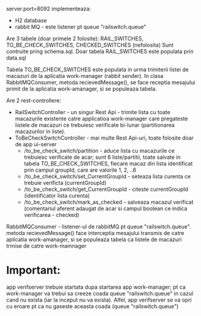 server.port=8092
implementeaza:
- H2 database
- rabbit MQ - este listener pt queue "railswitch.queue"

Are 3 tabele (doar primele 2 folosite): RAIL_SWITCHES, TO_BE_CHECK_SWITCHES, CHECKED_SWITCHES (nefolosita)
Sunt contruite pring schema.sql.
Doar tabela RAIL_SWITCHES este populata prin data.sql

Tabela TO_BE_CHECK_SWITCHES este populata in urma trimiterii listei de macazuri de la aplicatia work-manager (rabbit sender).
In clasa RabbitMQConsumer, metoda recievedMessage(), se face receptia mesajului primit de la aplicatia work-amanager, si se populeaza tabela.

Are 2 rest-controllere: 
- RailSwitchController - un singur Rest Api - trimite lista cu toate macazurile existente catre applicatioa work-manager care pregateste listele de macazuri ce trebuiesc verificate bi-lunar (partitionarea macazurilor in liste).
- ToBeCheckSwitchController - mai multe Rest Api-uri, toate folosite doar de app ui-server
    - /to_be_check_switch/partition - aduce lista cu macazurile ce trebuiesc verificate de acar; sunt 6 liste/partitii, toate salvate in tabela TO_BE_CHECK_SWITCHES, fiecare macaz din lista identificat prin campul groupId, care are valorile 1, 2, ..6
    - /to_be_check_switch/set_CurrentGroupId - seteaza lista curenta ce trebuie verificta (currentGroupId)
    - /to_be_check_switch/get_CurrentGroupId - citeste currentGroupId (identificator lista curenta)
    - /to_be_check_switch/mark_as_checked - salveaza macazul verificat (comentariul aferent adaugat de acar si campul boolean ce indica verificarea - checked)
    
    
RabbitMQConsumer - listener-ul de rabbitMQ pt queue "railswitch.queue". metoda recievedMessage() face interceptia mesajului transmis de catre aplicatia work-amanager, si se populeaza tabela ca listele de macazuri trmise de catre work-mamnager

# Important:
app verifserver trebuie startata dupa startarea app work-manager; pt ca work-manager va trebui sa creeze coada queue "railswitch.queue" in cazul cand nu exista (iar la inceput nu va exista).
Alfel, app verifserver se va opri cu eroare pt ca nu gaseste aceasta coada (queue "railswitch.queue")
     

 
